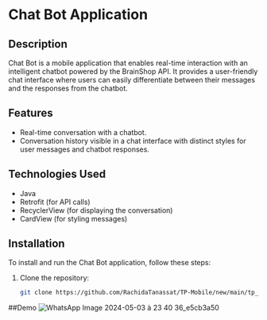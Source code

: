 # Chat Bot Application

## Description
Chat Bot is a mobile application that enables real-time interaction with an intelligent chatbot powered by the BrainShop API.
It provides a user-friendly chat interface where users can easily differentiate between their messages and the responses from the chatbot.

## Features
- Real-time conversation with a chatbot.
- Conversation history visible in a chat interface with distinct styles for user messages and chatbot responses.

## Technologies Used
- Java
- Retrofit (for API calls)
- RecyclerView (for displaying the conversation)
- CardView (for styling messages)

## Installation
To install and run the Chat Bot application, follow these steps:

1. Clone the repository:
   ```bash
   git clone https://github.com/RachidaTanassat/TP-Mobile/new/main/tp_chatBot.git


##Demo
![WhatsApp Image 2024-05-03 à 23 40 36_e5cb3a50](https://github.com/RachidaTanassat/TP-Mobile/assets/85264433/a6563cb6-e0a7-48d2-a55c-3ea1de2be341)

